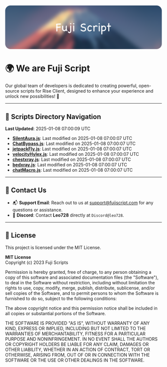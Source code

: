 ![Banner](.github/b.webp)

# 🌍 **We are Fuji Script**

Our global team of developers is dedicated to creating powerful, open-source scripts for Rise Client, designed to enhance your experience and unlock new possibilities! 🌟

---
<!-- SCRIPTS_NAVIGATION_START -->
## 📂 **Scripts Directory Navigation**

**Last Updated**: 2025-01-08 07:00:09 UTC

- **[SilentAura.js](scripts/SilentAura.js)**: Last modified on 2025-01-08 07:00:07 UTC
- **[ChatBypass.js](scripts/ChatBypass.js)**: Last modified on 2025-01-08 07:00:07 UTC
- **[jetpackFly.js](scripts/jetpackFly.js)**: Last modified on 2025-01-08 07:00:07 UTC
- **[velocityHylex.js](scripts/velocityHylex.js)**: Last modified on 2025-01-08 07:00:07 UTC
- **[chestxray.js](scripts/chestxray.js)**: Last modified on 2025-01-08 07:00:07 UTC
- **[bedxray.js](scripts/bedxray.js)**: Last modified on 2025-01-08 07:00:07 UTC
- **[chatMacro.js](scripts/chatMacro.js)**: Last modified on 2025-01-08 07:00:07 UTC

<!-- SCRIPTS_NAVIGATION_END -->

---

## 💬 **Contact Us**  
- 📬 **Support Email**: Reach out to us at [support@fujiscript.com](mailto:support@fujiscript.com) for any questions or assistance.  
- 💬 **Discord**: Contact **Leo728** directly at `Discord@leo728`.

---

## 📜 **License**

This project is licensed under the MIT License.  

**MIT License**  
Copyright (c) 2023 Fuji Scripts  

Permission is hereby granted, free of charge, to any person obtaining a copy of this software and associated documentation files (the "Software"), to deal in the Software without restriction, including without limitation the rights to use, copy, modify, merge, publish, distribute, sublicense, and/or sell copies of the Software, and to permit persons to whom the Software is furnished to do so, subject to the following conditions:  

The above copyright notice and this permission notice shall be included in all copies or substantial portions of the Software.  

THE SOFTWARE IS PROVIDED "AS IS", WITHOUT WARRANTY OF ANY KIND, EXPRESS OR IMPLIED, INCLUDING BUT NOT LIMITED TO THE WARRANTIES OF MERCHANTABILITY, FITNESS FOR A PARTICULAR PURPOSE AND NONINFRINGEMENT. IN NO EVENT SHALL THE AUTHORS OR COPYRIGHT HOLDERS BE LIABLE FOR ANY CLAIM, DAMAGES OR OTHER LIABILITY, WHETHER IN AN ACTION OF CONTRACT, TORT OR OTHERWISE, ARISING FROM, OUT OF OR IN CONNECTION WITH THE SOFTWARE OR THE USE OR OTHER DEALINGS IN THE SOFTWARE.  
